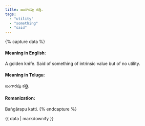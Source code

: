 ```yaml
---
title: బంగారపు కత్తి.
tags:
  - "utility"
  - "something"
  - "said"
---
```


{% capture data %}
#### Meaning in English:
A golden knife.
Said of something of intrinsic value but of no utility.

#### Meaning in Telugu:
బంగారపు కత్తి.

#### Romanization:
Baṅgārapu katti.
{% endcapture %}

{{ data | markdownify }}

